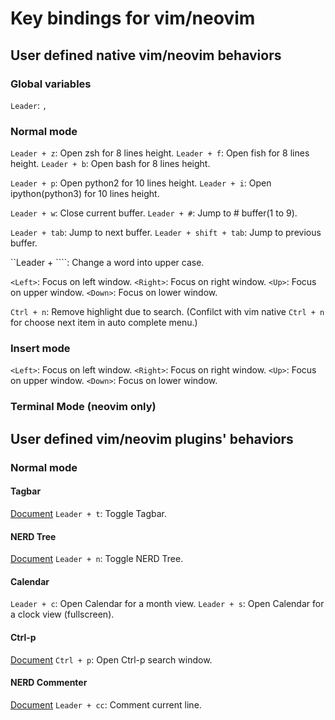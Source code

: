 # Key bindings for vim/neovim

## User defined native vim/neovim behaviors

### Global variables

`Leader`: `,`

### Normal mode

`Leader + z`: Open zsh for 8 lines height.
`Leader + f`: Open fish for 8 lines height.
`Leader + b`: Open bash for 8 lines height.

`Leader + p`: Open python2 for 10 lines height.
`Leader + i`: Open ipython(python3) for 10 lines height.

`Leader + w`: Close current buffer.
`Leader + #`: Jump to # buffer(1 to 9).

`Leader + tab`: Jump to next buffer.
`Leader + shift + tab`: Jump to previous buffer.

``Leader + ````: Change a word into upper case.


`<Left>`: Focus on left window.
`<Right>`: Focus on right window.
`<Up>`: Focus on upper window.
`<Down>`: Focus on lower window.

`Ctrl + n`: Remove highlight due to search.
(Confilct with vim native `Ctrl + n` for choose next item in auto complete menu.)

### Insert mode

`<Left>`: Focus on left window.
`<Right>`: Focus on right window.
`<Up>`: Focus on upper window.
`<Down>`: Focus on lower window.

### Terminal Mode (neovim only)

## User defined vim/neovim plugins' behaviors

### Normal mode

#### Tagbar
[Document](https://github.com/majutsushi/tagbar)
`Leader + t`: Toggle Tagbar.

#### NERD Tree
[Document](https://github.com/scrooloose/nerdtree)
`Leader + n`: Toggle NERD Tree.

#### Calendar
`Leader + c`: Open Calendar for a month view.
`Leader + s`: Open Calendar for a clock view (fullscreen).

#### Ctrl-p
[Document](https://github.com/ctrlpvim/ctrlp.vim)
`Ctrl + p`: Open Ctrl-p search window.

#### NERD Commenter
[Document](https://github.com/scrooloose/nerdcommenter)
`Leader + cc`: Comment current line.

